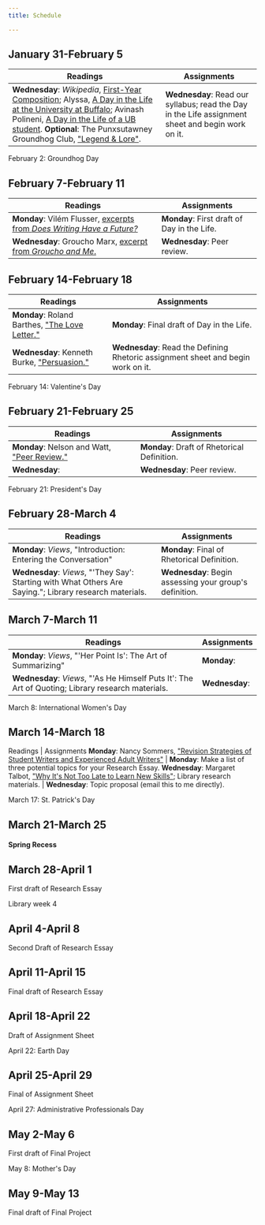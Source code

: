 ```yaml
---
title: Schedule

---
```


## January 31-February 5

Readings    |   Assignments
----|---
**Wednesday**: *Wikipedia*, [First-Year Composition](https://en.wikipedia.org/wiki/First-year_composition); Alyssa, [A Day in the Life at the University at Buffalo](https://www.youtube.com/watch?v=-86PM-9fdgE); Avinash Polineni, [A Day in the Life of a UB student](https://www.youtube.com/watch?v=lMuY4M1SQfs). **Optional**: The Punxsutawney Groundhog Club, ["Legend & Lore"](https://www.groundhog.org/legend-and-lore). | **Wednesday**: Read our syllabus; read the Day in the Life assignment sheet and begin work on it.

February 2: Groundhog Day

## February 7-February 11

Readings    |   Assignments
---|---
**Monday**: Vilém Flusser, [excerpts from *Does Writing Have a Future?*](reading/flusser-writing.pdf) | **Monday**: First draft of Day in the Life.
**Wednesday**: Groucho Marx, [excerpt from *Groucho and Me*.](reading/groucho.pdf) | **Wednesday**: Peer review.

## February 14-February 18

Readings    |   Assignments
---|---
**Monday**: Roland Barthes, ["The Love Letter."](reading/barthes-Love-Letter.pdf) | **Monday**: Final draft of Day in the Life.
**Wednesday**: Kenneth Burke, ["Persuasion."](reading/burke-persuasion.pdf)  | **Wednesday**: Read the Defining Rhetoric assignment sheet and begin work on it.

February 14: Valentine's Day

## February 21-February 25

Readings | Assignments
---|---
**Monday**: Nelson and Watt, ["Peer Review."](reading/nelsonwatt-peer.pdf) | **Monday**: Draft of Rhetorical Definition. 
**Wednesday**: <!-- Wednesday? Need a good definitional reading --> | **Wednesday**: Peer review.

February 21: President's Day

## February 28-March 4

Readings | Assignments
---|---
**Monday**: *Views*, "Introduction: Entering the Conversation" | **Monday**: Final of Rhetorical Definition.
**Wednesday**: *Views*, "'They Say': Starting with What Others Are Saying."; Library research materials. | **Wednesday**: Begin assessing your group's definition.

## March 7-March 11

Readings | Assignments
---|---
**Monday**: *Views*, "'Her Point Is': The Art of Summarizing"| **Monday**: <!-- Some tangible assignment related to compiling the group's definitions -->
**Wednesday**: *Views*, "'As He Himself Puts It': The Art of Quoting; Library research materials. | **Wednesday**: <!-- Part two of tangible group submission -->

March 8: International Women's Day

## March 14-March 18

Readings | Assignments
**Monday**: Nancy Sommers, ["Revision Strategies of Student Writers and Experienced Adult Writers"](reading/sommers-revision.pdf)  | **Monday**: Make a list of three potential topics for your Research Essay.
**Wednesday**: Margaret Talbot, ["Why It's Not Too Late to Learn New Skills"](reading/talbot-skills.pdf); Library research materials. | **Wednesday**: Topic proposal (email this to me directly).

March 17: St. Patrick's Day

## March 21-March 25

#### Spring Recess

## March 28-April 1

First draft of Research Essay

Library week 4
	
## April 4-April 8

Second Draft of Research Essay

## April 11-April 15

Final draft of Research Essay

## April 18-April 22

Draft of Assignment Sheet

April 22: Earth Day

## April 25-April 29

Final of Assignment Sheet

April 27: Administrative Professionals Day

## May 2-May 6

First draft of Final Project

May 8: Mother's Day

## May 9-May 13

Final draft of Final Project
	
